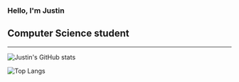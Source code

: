 ### Hello, I'm Justin

## Computer Science student

---

![Justin's GitHub stats](https://github-readme-stats.vercel.app/api?username=justinbarrows&show_icons=true&hide_borders=true&count_private=true&theme=tokyonight)

![Top Langs](https://github-readme-stats.vercel.app/api/top-langs/?username=justinbarrows&layout=compact&theme=tokyonight)

